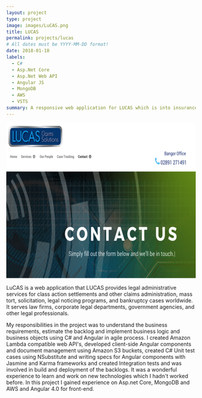 ```yaml
---
layout: project
type: project
image: images/LuCAS.png
title: LUCAS
permalink: projects/lucas
# All dates must be YYYY-MM-DD format!
date: 2018-01-10
labels:
  - C#
  - Asp.Net Core
  - Asp.Net Web API
  - Angular JS
  - MongoDB
  - AWS
  - VSTS
summary: A responsive web application for LUCAS which is into insurance and claim management, I was a full stack .net developer in a team size of 54 people.
---
```


<img class="ui medium right floated rounded image" src="../images/LuCAS.png">

LuCAS is a web application that LUCAS provides legal administrative services for class action settlements and other claims administration, mass
tort, solicitation, legal noticing programs, and bankruptcy cases worldwide. It serves law firms, corporate legal departments, government agencies, and other legal professionals. 
 
My responsibilities in the project was to understand the business requirements, estimate the backlog and implement business logic and business objects using C# and Angular in agile process. I created Amazon Lambda compatible web API's, developed client-side Angular components and document management using Amazon S3 buckets, created C# Unit test cases using NSubstitute and writing specs for Angular components with Jasmine and Karma frameworks and created Integration tests and was involved in build and deployment of the backlogs. It was a wonderful experience to learn and work on new technologies which I hadn't worked before. In this project I gained experience on Asp.net Core, MongoDB and AWS and Angular 4.0 for front-end.
